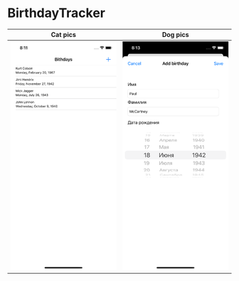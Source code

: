# BirthdayTracker


| Cat pics               | Dog pics               |
| ---------------------- | ---------------------- |
| ![cat](https://github.com/AleksPt/BirthdayTracker/blob/main/preview1.png) | ![dog](https://github.com/AleksPt/BirthdayTracker/blob/main/preview2.png) |

